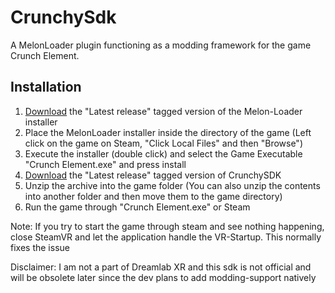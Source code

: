 ﻿# CrunchySdk
A MelonLoader plugin functioning as a modding framework for the game Crunch Element. 

## Installation
1. [Download](https://github.com/LavaGang/MelonLoader/releases) the "Latest release" tagged version of the Melon-Loader installer
2. Place the MelonLoader installer inside the directory of the game (Left click on the game on Steam, "Click Local Files" and then "Browse")
3. Execute the installer (double click) and select the Game Executable "Crunch Element.exe" and press install  
4. [Download](https://github.com/LavaGang/MelonLoader/releases) the "Latest release" tagged version of CrunchySDK
5. Unzip the archive into the game folder (You can also unzip the contents into another folder and then move them
   to the game directory)
6. Run the game through "Crunch Element.exe" or Steam

Note: If you try to start the game through steam and see nothing happening, close SteamVR and let the application
handle the VR-Startup. This normally fixes the issue

Disclaimer: I am not a part of Dreamlab XR and this sdk is not official and will be obsolete later since the dev
plans to add modding-support natively